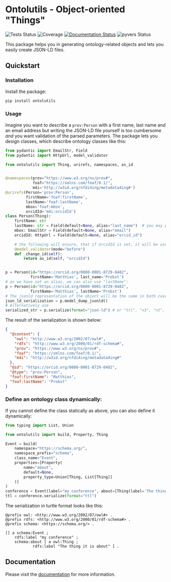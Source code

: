 # Ontolutils - Object-oriented "Things"

![Tests Status](https://github.com/matthiasprobst/ontology-utils/actions/workflows/tests.yml/badge.svg)
![Coverage](https://codecov.io/gh/matthiasprobst/ontology-utils/branch/main/graph/badge.svg)
[![Documentation Status](https://readthedocs.org/projects/ontology-utils/badge/?version=latest)](https://ontology-utils.readthedocs.io/en/latest/)
![pyvers Status](https://img.shields.io/badge/python-3.9%20%7C%203.10%20%7C%203.11%20%7C%203.12-blue)

This package helps you in generating ontology-related objects and lets you easily create JSON-LD files.

## Quickstart

### Installation

Install the package:

```bash
pip install ontolutils
```

### Usage

Imagine you want to describe a `prov:Person` with a first name, last name and an email address but writing
the JSON-LD file yourself is too cumbersome *and* you want validation of the parsed parameters. The package
lets you design classes, which describe ontology classes like this:

```python
from pydantic import EmailStr, Field
from pydantic import HttpUrl, model_validator

from ontolutils import Thing, urirefs, namespaces, as_id


@namespaces(prov="https://www.w3.org/ns/prov#",
            foaf="https://xmlns.com/foaf/0.1/",
            m4i='http://w3id.org/nfdi4ing/metadata4ing#')
@urirefs(Person='prov:Person',
         firstName='foaf:firstName',
         lastName='foaf:lastName',
         mbox='foaf:mbox',
         orcidId='m4i:orcidId')
class Person(Thing):
    firstName: str
    lastName: str = Field(default=None, alias="last_name")  # you may provide an alias
    mbox: EmailStr = Field(default=None, alias="email")
    orcidId: HttpUrl = Field(default=None, alias="orcid_id")

    # the following will ensure, that if orcidId is set, it will be used as the id
    @model_validator(mode="before")
    def _change_id(self):
        return as_id(self, "orcidId")


p = Person(id="https://orcid.org/0000-0001-8729-0482",
           firstName='Matthias', last_name='Probst')
# as we have set an alias, we can also use "lastName":
p = Person(id="https://orcid.org/0000-0001-8729-0482",
           firstName='Matthias', lastName='Probst')
# The jsonld representation of the object will be the same in both cases:
json_ld_serialization = p.model_dump_jsonld()
# Alternatively use
serialized_str = p.serialize(format="json-ld") # or "ttl", "n3", "nt", "xml"
```

The result of the serialization is shown below:

```json
{
  "@context": {
    "owl": "http://www.w3.org/2002/07/owl#",
    "rdfs": "http://www.w3.org/2000/01/rdf-schema#",
    "prov": "https://www.w3.org/ns/prov#",
    "foaf": "https://xmlns.com/foaf/0.1/",
    "m4i": "http://w3id.org/nfdi4ing/metadata4ing#"
  },
  "@id": "https://orcid.org/0000-0001-8729-0482",
  "@type": "prov:Person",
  "foaf:firstName": "Matthias",
  "foaf:lastName": "Probst"
}
```

### Define an ontology class dynamically:

If you cannot define the class statically as above, you can also define it dynamically:

```python
from typing import List, Union

from ontolutils import build, Property, Thing

Event = build(
    namespace="https://schema.org/",
    namespace_prefix="schema",
    class_name="Event",
    properties=[Property(
        name="about",
        default=None,
        property_type=Union[Thing, List[Thing]]
    )]
)
conference = Event(label="my conference", about=[Thing(label='The thing it is about')])
ttl = conference.serialize(format="ttl")
```

The serialization in turtle format looks like this:
```turtle
@prefix owl: <http://www.w3.org/2002/07/owl#> .
@prefix rdfs: <http://www.w3.org/2000/01/rdf-schema#> .
@prefix schema: <https://schema.org/> .

[] a schema:Event ;
    rdfs:label "my conference" ;
    schema:about [ a owl:Thing ;
            rdfs:label "The thing it is about" ] .
```
## Documentation

Please visit the [documentation](https://ontology-utils.readthedocs.io/en/latest/) for more information.

